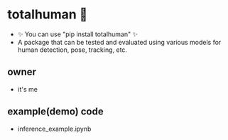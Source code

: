 # totalhuman 🚶
* ✨ You can use "pip install totalhuman" ✨
* A package that can be tested and evaluated using various models for human detection, pose, tracking, etc.

## owner
* it's me

## example(demo) code
* inference_example.ipynb
